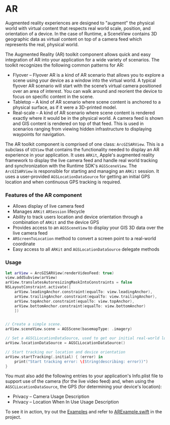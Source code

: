 # AR

Augmented reality experiences are designed to "augment" the physical world with virtual content that respects real world scale, position, and orientation of a device. In the case of Runtime, a SceneView contains 3D geographic data as virtual content on top of a camera feed which represents the real, physical world.

The Augmented Reality (AR) toolkit component allows quick and easy integration of AR into your application for a wide variety of scenarios.  The toolkit recognizes the following common patterns for AR: 
* Flyover – Flyover AR is a kind of AR scenario that allows you to explore a scene using your device as a window into the virtual world. A typical flyover AR scenario will start with the scene’s virtual camera positioned over an area of interest. You can walk around and reorient the device to focus on specific content in the scene. 
* Tabletop – A kind of AR scenario where scene content is anchored to a physical surface, as if it were a 3D-printed model. 
* Real-scale – A kind of AR scenario where scene content is rendered exactly where it would be in the physical world. A camera feed is shown and GIS content is rendered on top of that feed. This is used in scenarios ranging from viewing hidden infrastructure to displaying waypoints for navigation. 

The AR toolkit component is comprised of one class: `ArcGISARView`.  This is a subclass of `UIView` that contains the functionality needed to display an AR experience in your application.  It uses `ARKit`, Apple's augmented reality framework to display the live camera feed and handle real world tracking and synchronization with the Runtime SDK's `AGSSceneView`.  The `ArcGISARView` is responsible for starting and managing an `ARKit` session.  It uses a user-provided `AGSLocationDataSource` for getting an initial GPS location and when continuous GPS tracking is required.

### Features of the AR component

- Allows display of live camera feed
- Manages `ARKit` `ARSession` lifecycle
- Ability to track users location and device orientation through a combination of `ARKit` and the device GPS
- Provides access to an `AGSSceneView` to display your GIS 3D data over the live camera feed
- `ARScreenToLocation` method to convert a screen point to a real-world coordinate
- Easy access to all `ARKit` and `AGSLocationDataSource` delegate methods

### Usage

```swift
let arView = ArcGISARView(renderVideoFeed: true)
view.addSubview(arView)
arView.translatesAutoresizingMaskIntoConstraints = false
NSLayoutConstraint.activate([
    arView.leadingAnchor.constraint(equalTo: view.leadingAnchor),
    arView.trailingAnchor.constraint(equalTo: view.trailingAnchor),
    arView.topAnchor.constraint(equalTo: view.topAnchor),
    arView.bottomAnchor.constraint(equalTo: view.bottomAnchor)
    ])


// Create a simple scene.
arView.sceneView.scene = AGSScene(basemapType: .imagery)

// Set a AGSCLLocationDataSource, used to get our initial real-world location.
arView.locationDataSource = AGSCLLocationDataSource()

// Start tracking our location and device orientation
arView.startTracking(.initial) { (error) in
    print("Start tracking error: \(String(describing: error))")
}

```

You must also add the following entries to your application's Info.plist file to support use of the camera (for the live video feed) and, when using the `AGSCLLocationDataSource`, the GPS (for determining your device's location):

* Privacy – Camera Usage Description 
* Privacy – Location When In Use Usage Description 

To see it in action, try out the [Examples](../../Examples) and refer to [ARExample.swift](../../Examples/ArcGISToolkitExamples/ARExample.swift) in the project.




